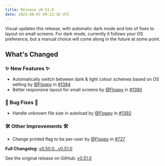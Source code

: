 ```yaml
---
title: Release v0.51.0
date: 2023-08-07 09:12:30 UTC
---
```

<!-- Release notes generated using configuration in .github/release.yml at main -->
Visual updates this release, with automatic dark mode and lots of fixes to layout on small screens. For dark mode, currently it follows your OS preference, but a manual choice will come along in the future at some point.

## What's Changed
### ✨ New Features ✨
* Automatically switch between dark & light colour schemes based on OS setting by [@Floppy](https://github.com/Floppy) in [#1384](https://github.com/Floppy/van_dam/pull/1384)
* Better responsive layout for small screens by [@Floppy](https://github.com/Floppy) in [#1390](https://github.com/Floppy/van_dam/pull/1390)
### 🐛 Bug Fixes 🐛
* Handle unknown file size in autoload by [@Floppy](https://github.com/Floppy) in [#1392](https://github.com/Floppy/van_dam/pull/1392)
### 🛠️ Other Improvements 🛠️
* Change printed flag to be per-user by [@Floppy](https://github.com/Floppy) in [#727](https://github.com/Floppy/van_dam/pull/727)


**Full Changelog**: [v0.50.0...v0.51.0](https://github.com/Floppy/van_dam/compare/v0.50.0...v0.51.0)

See the original release on GitHub: [v0.51.0](https://github.com/manyfold3d/manyfold/releases/tag/v0.51.0)
